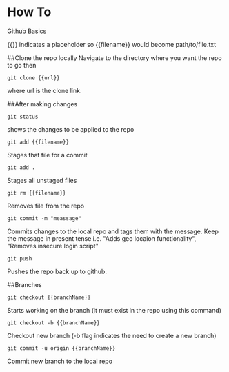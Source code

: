 How To
=====

Github Basics

{{}} indicates a placeholder so {{filename}} would become path/to/file.txt

##Clone the repo locally
Navigate to the directory where you want the repo to go then

```
git clone {{url}}
```
where url is the clone link.

##After making changes

```
git status
```
shows the changes to be applied to the repo

```
git add {{filename}}
```
Stages that file for a commit

```
git add .
```
Stages all unstaged files

```
git rm {{filename}}
```
Removes file from the repo

```
git commit -m "meassage"
```
Commits changes to the local repo and tags them with the message. Keep the message in present tense i.e. "Adds geo locaion functionality", "Removes insecure login script"

```
git push
```
Pushes the repo back up to github.

##Branches

```
git checkout {{branchName}}
```
Starts working on the branch (it must exist in the repo using this command)

```
git checkout -b {{branchName}}
```
Checkout new branch (-b flag indicates the need to create a new branch)

```
git commit -u origin {{branchName}}
```
Commit new branch to the local repo
